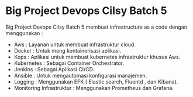 # Big Project Devops Cilsy Batch 5
Big Project Devops Cilsy Batch 5 membuat infrastructure as a code dengan menggunakan :
- Aws : Layanan untuk membuat infrastruktur cloud.
- Docker : Untuk meng kontainerisasi aplikasi.
- Kops : Aplikasi untuk membuat kubernetes infrastruktur khusus Aws.
- Kubernetes : Sebagai Container Orchestrator.
- Jenkins : Sebagai Aplikasi CI/CD.
- Ansible : Untuk mengautomasi konfigurasi manajemen.
- Logging : Menggunakan EFK ( Elastic search, Fluentd , dan Kibana).
- Monitoring Infrastruktur : Menggunakan Prometheus dan Grafana.
